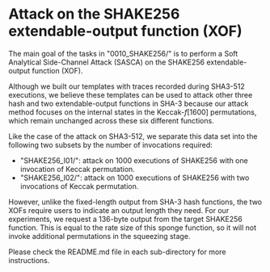 # Attack on the SHAKE256 extendable-output function (XOF)

The main goal of the tasks in "0010_SHAKE256/" is to perform a Soft Analytical Side-Channel Attack (SASCA) on the SHAKE256 extendable-output function (XOF).

Although we built our templates with traces recorded during SHA3-512 executions, we believe these templates can be used to attack other three hash and two extendable-output functions in SHA-3 because our attack method focuses on the internal states in the Keccak-_f_[1600] permutations, which remain unchanged across these six different functions.

Like the case of the attack on SHA3-512, we separate this data set into the following two subsets by the number of invocations required:

 - "SHAKE256_I01/": attack on 1000 executions of SHAKE256 with one invocation of Keccak permutation.
 - "SHAKE256_I02/": attack on 1000 executions of SHAKE256 with two invocations of Keccak permutation.

However, unlike the fixed-length output from SHA-3 hash functions, the two XOFs require users to indicate an output length they need. For our experiments, we request a 136-byte output from the target SHAKE256 function. This is equal to the rate size of this sponge function, so it will not invoke additional permutations in the squeezing stage.  

Please check the README.md file in each sub-directory for more instructions.


